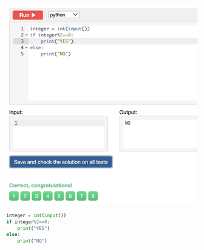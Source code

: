 ![Solution](https://github.com/KaiFig/unit-1/blob/main/Snakify/Lesson%203/Is_even.jpg)

```.py
integer = int(input())
if integer%2==0:
    print("YES")
else:
    print("NO")
